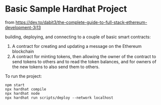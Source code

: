 # Basic Sample Hardhat Project
from https://dev.to/dabit3/the-complete-guide-to-full-stack-ethereum-development-3j13

building, deploying, and connecting to a couple of basic smart contracts:

1. A contract for creating and updating a message on the Ethereum blockchain
2. A contract for minting tokens, then allowing the owner of the contract to send tokens to others and to read the token balances, and for owners of the new tokens to also send them to others.


To run the project:

```shell
npm start
npx hardhat compile
npx hardhat node
npx hardhat run scripts/deploy --network localhost
```
